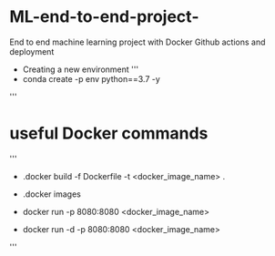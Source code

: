 # ML-end-to-end-project-
End to end machine learning project with Docker Github actions and deployment


- Creating a new environment
'''
- conda create -p env python==3.7 -y

'''
#  useful Docker commands 
'''
- .docker build -f Dockerfile -t <docker_image_name> .

- .docker images

- docker run -p 8080:8080 <docker_image_name>
- docker run -d -p 8080:8080 <docker_image_name> 

'''

